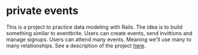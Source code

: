 # private events
This is a project to practice data modeling with Rails. The idea is to build something similar to eventbrite. Users can create events, send invittions and manage signups. Users can attend many events. Meaning we'll use many to many relationships. See a description of the project [here](https://www.theodinproject.com/courses/ruby-on-rails/lessons/associations).


